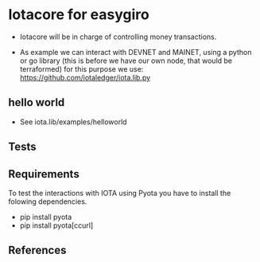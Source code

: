 # Iotacore for easygiro


* Iotacore will be in charge of controlling money transactions. 

* As example we can interact with DEVNET and MAINET, using a python or go library 
(this is before we have our own node, that would be terraformed) for this purpose 
we use: https://github.com/iotaledger/iota.lib.py

## hello world
* See iota.lib/examples/helloworld

## Tests


## Requirements 

To test the interactions with IOTA using Pyota you have to install
the folowing dependencies. 

* pip install pyota
* pip install pyota[ccurl]

## References
